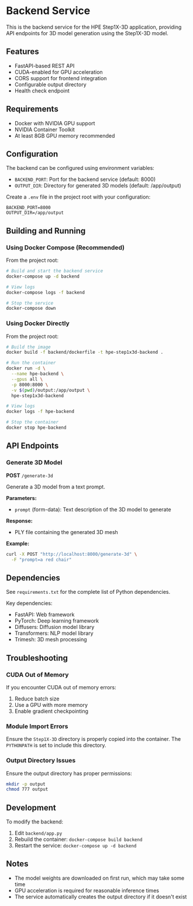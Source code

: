 # Backend Service

This is the backend service for the HPE Step1X-3D application, providing API endpoints for 3D model generation using the Step1X-3D model.

## Features

- FastAPI-based REST API
- CUDA-enabled for GPU acceleration
- CORS support for frontend integration
- Configurable output directory
- Health check endpoint

## Requirements

- Docker with NVIDIA GPU support
- NVIDIA Container Toolkit
- At least 8GB GPU memory recommended

## Configuration

The backend can be configured using environment variables:

- `BACKEND_PORT`: Port for the backend service (default: 8000)
- `OUTPUT_DIR`: Directory for generated 3D models (default: /app/output)

Create a `.env` file in the project root with your configuration:

```env
BACKEND_PORT=8000
OUTPUT_DIR=/app/output
```

## Building and Running

### Using Docker Compose (Recommended)

From the project root:

```bash
# Build and start the backend service
docker-compose up -d backend

# View logs
docker-compose logs -f backend

# Stop the service
docker-compose down
```

### Using Docker Directly

From the project root:

```bash
# Build the image
docker build -f backend/dockerfile -t hpe-step1x3d-backend .

# Run the container
docker run -d \
  --name hpe-backend \
  --gpus all \
  -p 8000:8000 \
  -v $(pwd)/output:/app/output \
  hpe-step1x3d-backend

# View logs
docker logs -f hpe-backend

# Stop the container
docker stop hpe-backend
```

## API Endpoints

### Generate 3D Model

**POST** `/generate-3d`

Generate a 3D model from a text prompt.

**Parameters:**
- `prompt` (form-data): Text description of the 3D model to generate

**Response:**
- PLY file containing the generated 3D mesh

**Example:**

```bash
curl -X POST "http://localhost:8000/generate-3d" \
  -F "prompt=a red chair"
```

## Dependencies

See `requirements.txt` for the complete list of Python dependencies.

Key dependencies:
- FastAPI: Web framework
- PyTorch: Deep learning framework
- Diffusers: Diffusion model library
- Transformers: NLP model library
- Trimesh: 3D mesh processing

## Troubleshooting

### CUDA Out of Memory

If you encounter CUDA out of memory errors:
1. Reduce batch size
2. Use a GPU with more memory
3. Enable gradient checkpointing

### Module Import Errors

Ensure the `Step1X-3D` directory is properly copied into the container. The `PYTHONPATH` is set to include this directory.

### Output Directory Issues

Ensure the output directory has proper permissions:
```bash
mkdir -p output
chmod 777 output
```

## Development

To modify the backend:

1. Edit `backend/app.py`
2. Rebuild the container: `docker-compose build backend`
3. Restart the service: `docker-compose up -d backend`

## Notes

- The model weights are downloaded on first run, which may take some time
- GPU acceleration is required for reasonable inference times
- The service automatically creates the output directory if it doesn't exist

